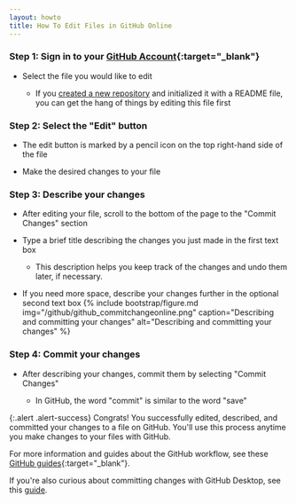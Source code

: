 ```yaml
---
layout: howto
title: How To Edit Files in GitHub Online
---
```


### Step 1: Sign in to your [GitHub Account](https://github.com/){:target="_blank"}

- Select the file you would like to edit

  - If you [created a new repository](setupgithubrepo.html.) and initialized it with a README file, you can get the hang of things by editing this file first 

### Step 2: Select the "Edit" button

- The edit button is marked by a pencil icon on the top right-hand side of the file

- Make the desired changes to your file

### Step 3: Describe your changes

- After editing your file, scroll to the bottom of the page to the "Commit Changes" section

- Type a brief title describing the changes you just made in the first text box

  - This description helps you keep track of the changes and undo them later, if necessary.

- If you need more space, describe your changes further in the optional second text box
{% include bootstrap/figure.md img="/github/github_commitchangeonline.png" caption="Describing and committing your changes" alt="Describing and committing your changes" %}

### Step 4: Commit your changes

- After describing your changes, commit them by selecting "Commit Changes"

  - In GitHub, the word "commit" is similar to the word "save" 

{:.alert .alert-success}
Congrats! You successfully edited, described, and committed your changes to a file on GitHub. You'll use this process anytime you make changes to your files with GitHub.

For more information and guides about the GitHub workflow, see these [GitHub guides](https://help.github.com/en/desktop/contributing-to-projects){:target="_blank"}.

If you're also curious about committing changes with GitHub Desktop, see this [guide](pushpullchanges.html).
